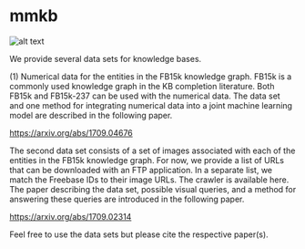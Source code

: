 # mmkb

![alt text](https://github.com/nle-ml/mmkb/blob/master/media/KB.png)

We provide several data sets for knowledge bases. 

(1) Numerical data for the entities in the FB15k knowledge graph. FB15k is a commonly used knowledge graph in the KB completion literature. Both FB15k and FB15k-237 can be used with the numerical data. The data set and one method for integrating numerical data into a joint machine learning model are described in the following paper.

https://arxiv.org/abs/1709.04676

The second data set consists of a set of images associated with each of the entities in the FB15k knowledge graph. For now, we provide a list of URLs that can be downloaded with an FTP application. In a separate list, we match the Freebase IDs to their image URLs.  The crawler is available here. The paper describing the data set, possible visual queries, and a method for answering these queries are introduced in the following paper.

https://arxiv.org/abs/1709.02314


Feel free to use the data sets but please cite the respective paper(s). 



